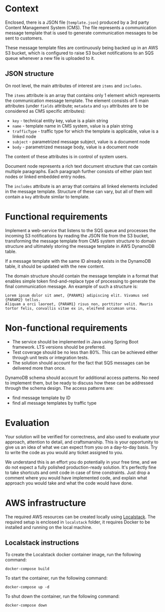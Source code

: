 # Context

Enclosed, there is a JSON file (`template.json`) produced by a 3rd party Content Management System (CMS). The file represents a communication message template that is used to generate communication messages to be sent to customers.

These message template files are continuously being backed up in an AWS S3 bucket, which is configured to raise S3 bucket notifications to an SQS queue whenever a new file is uploaded to it.

## JSON structure

On root level, the main attributes of interest are `items` and `includes`. 

The `items` attribute is an array that contains only 1 element which represents the communication message template. The element consists of 5 main attributes (under `fields` attribute; `metadata` and `sys` attributes are to be considered as CMS specific attributes):
* `key` - technical entity key, value is a plain string
* `name` - template name in CMS system, value is a plain string
* `trafficType` - traffic type for which the template is applicable, value is a linked node
* `subject` - parametrized message subject, value is a document node
* `body` - parametrized message body, value is a document node

The content of these attributes is in control of system users.

Document node represents a rich text document structure that can contain multiple paragraphs. Each paragraph further consists of either plain text nodes or linked embedded entry nodes. 

The `includes` attribute is an array that contains all linked elements included in the message template. Structure of these can vary, but all of them will contain a `key` attribute similar to template.

# Functional requirements

Implement a web-service that listens to the SQS queue and processes the incoming S3 notifications by reading the JSON file from the S3 bucket, transforming the message template from CMS system structure to domain structure and ultimately storing the message template in AWS DynamoDB table.

If a message template with the same ID already exists in the DynamoDB table, it should be updated with the new content.

The domain structure should contain the message template in a format that enables simple token find-and-replace type of processing to generate the final communication message. An example of such a structure is:
```
Lorem ipsum dolor sit amet, {PARAM1} adipiscing elit. Vivamus sed {PARAM2} tellus. 
Aliquam a orci laoreet, {PARAM1} risus non, porttitor velit. Mauris tortor felis, convallis vitae ex in, eleifend accumsan urna. 
```

# Non-functional requirements

* The service should be implemented in Java using Spring Boot framework. LTS versions should be preferred.
* Test coverage should be no less than 80%. This can be achieved either through unit tests or integration tests.
* The solution should account for the fact that SQS messages can be delivered more than once.

DynamoDB schema should account for additional access patterns. No need to implement them, but be ready to discuss how these can be addressed through the schema design. The access patterns are: 
  * find message template by ID
  * find all message templates by traffic type

# Evaluation

Your solution will be verified for correctness, and also used to evaluate your approach, attention to detail, and craftsmanship.
This is your opportunity to give us an idea of what we can expect from you on a day-to-day basis. Try to write the code as you would any ticket assigned to you.

We understand this is an effort you do potentially in your free time, and we do not expect a fully polished production-ready solution. It's perfectly fine to take shortcuts and omit code
in case of time constraints. Just drop a comment where you would have implemented code, and explain what approach you would take and what the code would have done.

# AWS infrastructure

The required AWS resources can be created locally using [Localstack](https://www.localstack.cloud/). The required setup is enclosed in `localstack` folder, it requires Docker to be installed and running on the local machine.

## Localstack instructions

To create the Localstack docker container image, run the following command:
```
docker-compose build
```

To start the container, run the following command:
```
docker-compose up -d
```

To shut down the container, run the following command:
```
docker-compose down
```
